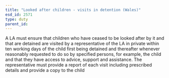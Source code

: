 ```yaml
---
title: "Looked after children - visits in detention (Wales)"
esd_id: 2571
type: duty
parent_id:  
---
```


A LA must ensure that children who have ceased to be looked after by it and that are detained are visited by a representative of the LA in private within ten working days of the child first being detained and thereafter whenever reasonably requested to do so by specified persons, for example, the child and that they have access to advice, support and assistance. The representative must provide a report of each visit including prescribed details and provide a copy to the child

